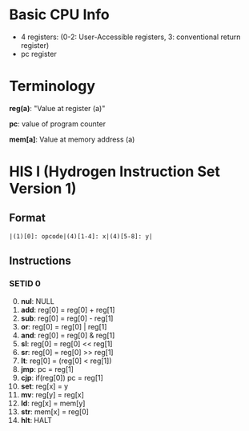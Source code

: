 # Basic CPU Info
- 4 registers: (0-2: User-Accessible registers, 3: conventional return register)
- pc register

# Terminology
**reg(a)**: "Value at register (a)"

**pc**: value of program counter

**mem[a]**: Value at memory address (a)

# HIS I (Hydrogen Instruction Set Version 1)
## Format
`|(1)[0]: opcode|(4)[1-4]: x|(4)[5-8]: y|`
## Instructions
### SETID 0
0. **nul**: NULL
1. **add**: reg[0] = reg[0] + reg[1]
2. **sub**: reg[0] = reg[0] - reg[1]
3. **or**:  reg[0] = reg[0] | reg[1]
4. **and**: reg[0] = reg[0] & reg[1]
5. **sl**:  reg[0] = reg[0] << reg[1]
6. **sr**:  reg[0] = reg[0] >> reg[1]
7. **lt**: reg[0] = (reg[0] < reg[1])
8. **jmp**: pc = reg[1]
9. **cjp**: if(reg[0]) pc = reg[1]
10. **set**: reg[x] = y
11. **mv**: reg[y] = reg[x]
12. **ld**: reg[x] = mem[y]
13. **str**: mem[x] = reg[0]
14. **hlt**: HALT